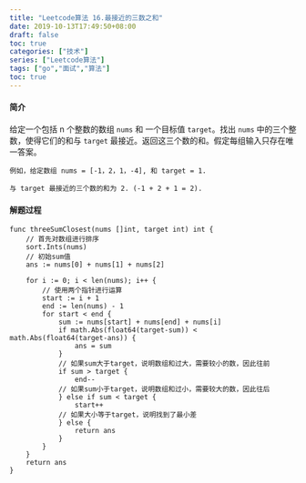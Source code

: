 ```yaml
---
title: "Leetcode算法 16.最接近的三数之和"
date: 2019-10-13T17:49:50+08:00
draft: false
toc: true
categories: ["技术"]
series: ["Leetcode算法"]
tags: ["go","面试","算法"]
toc: true
---
```


#### 简介

给定一个包括 n 个整数的数组 `nums` 和 一个目标值 `target`。找出 `nums` 中的三个整数，使得它们的和与 `target` 最接近。返回这三个数的和。假定每组输入只存在唯一答案。

``` golang
例如，给定数组 nums = [-1，2，1，-4], 和 target = 1.

与 target 最接近的三个数的和为 2. (-1 + 2 + 1 = 2).
```

#### 解题过程


``` golang
func threeSumClosest(nums []int, target int) int {
	// 首先对数组进行排序
	sort.Ints(nums)
	// 初始sum值
	ans := nums[0] + nums[1] + nums[2]

	for i := 0; i < len(nums); i++ {
		// 使用两个指针进行运算
		start := i + 1
		end := len(nums) - 1
		for start < end {
			sum := nums[start] + nums[end] + nums[i]
			if math.Abs(float64(target-sum)) < math.Abs(float64(target-ans)) {
				ans = sum
			}
			// 如果sum大于target，说明数组和过大，需要较小的数，因此往前
			if sum > target {
				end--
			// 如果sum小于target，说明数组和过小，需要较大的数，因此往后
			} else if sum < target {
				start++
			// 如果大小等于target，说明找到了最小差
			} else {
				return ans
			}
		}
	}
	return ans
}
```